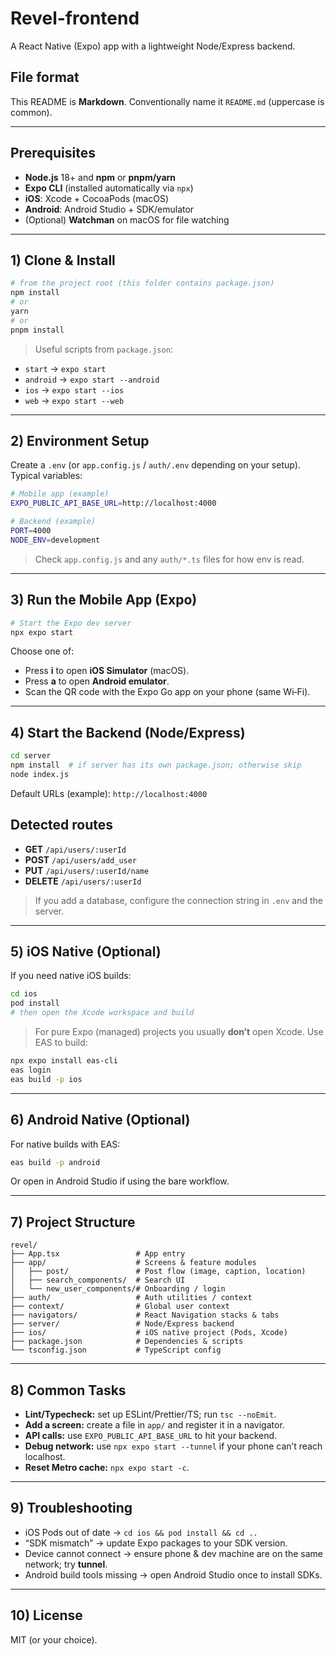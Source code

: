 # Revel-frontend

A React Native (Expo) app with a lightweight Node/Express backend.

## File format
This README is **Markdown**. Conventionally name it `README.md` (uppercase is common).

---

## Prerequisites

- **Node.js** 18+ and **npm** or **pnpm/yarn**
- **Expo CLI** (installed automatically via `npx`)
- **iOS**: Xcode + CocoaPods (macOS)
- **Android**: Android Studio + SDK/emulator
- (Optional) **Watchman** on macOS for file watching

---

## 1) Clone & Install

```bash
# from the project root (this folder contains package.json)
npm install
# or
yarn
# or
pnpm install
```

> Useful scripts from `package.json`:
- `start` → `expo start`
- `android` → `expo start --android`
- `ios` → `expo start --ios`
- `web` → `expo start --web`

---

## 2) Environment Setup

Create a `.env` (or `app.config.js` / `auth/.env` depending on your setup). Typical variables:

```bash
# Mobile app (example)
EXPO_PUBLIC_API_BASE_URL=http://localhost:4000

# Backend (example)
PORT=4000
NODE_ENV=development
```

> Check `app.config.js` and any `auth/*.ts` files for how env is read.

---

## 3) Run the Mobile App (Expo)

```bash
# Start the Expo dev server
npx expo start
```

Choose one of:
- Press **i** to open **iOS Simulator** (macOS).
- Press **a** to open **Android emulator**.
- Scan the QR code with the Expo Go app on your phone (same Wi‑Fi).

---

## 4) Start the Backend (Node/Express)

```bash
cd server
npm install  # if server has its own package.json; otherwise skip
node index.js
```

Default URLs (example): `http://localhost:4000`

## Detected routes
- **GET** `/api/users/:userId`
- **POST** `/api/users/add_user`
- **PUT** `/api/users/:userId/name`
- **DELETE** `/api/users/:userId`

> If you add a database, configure the connection string in `.env` and the server.

---

## 5) iOS Native (Optional)

If you need native iOS builds:
```bash
cd ios
pod install
# then open the Xcode workspace and build
```

> For pure Expo (managed) projects you usually **don’t** open Xcode. Use EAS to build:
```bash
npx expo install eas-cli
eas login
eas build -p ios
```

---

## 6) Android Native (Optional)

For native builds with EAS:
```bash
eas build -p android
```

Or open in Android Studio if using the bare workflow.

---

## 7) Project Structure

```
revel/
├── App.tsx                 # App entry
├── app/                    # Screens & feature modules
│   ├── post/               # Post flow (image, caption, location)
│   ├── search_components/  # Search UI
│   └── new_user_components/# Onboarding / login
├── auth/                   # Auth utilities / context
├── context/                # Global user context
├── navigators/             # React Navigation stacks & tabs
├── server/                 # Node/Express backend
├── ios/                    # iOS native project (Pods, Xcode)
├── package.json            # Dependencies & scripts
└── tsconfig.json           # TypeScript config
```

---

## 8) Common Tasks

- **Lint/Typecheck:** set up ESLint/Prettier/TS; run `tsc --noEmit`.
- **Add a screen:** create a file in `app/` and register it in a navigator.
- **API calls:** use `EXPO_PUBLIC_API_BASE_URL` to hit your backend.
- **Debug network:** use `npx expo start --tunnel` if your phone can’t reach localhost.
- **Reset Metro cache:** `npx expo start -c`.

---

## 9) Troubleshooting

- iOS Pods out of date → `cd ios && pod install && cd ..`
- “SDK mismatch” → update Expo packages to your SDK version.
- Device cannot connect → ensure phone & dev machine are on the same network; try **tunnel**.
- Android build tools missing → open Android Studio once to install SDKs.

---

## 10) License

MIT (or your choice).
